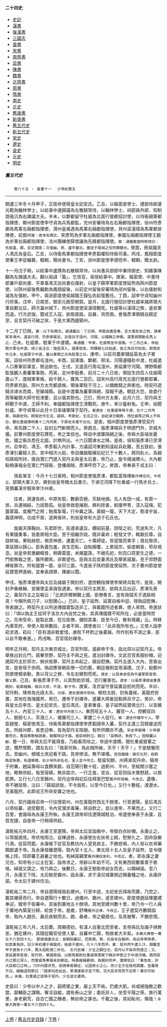  



#### 二十四史

*   [史記](../a01/a01.md)
*   [漢書](../a02/a02.md)
*   [後漢書](../a03/a03.md)
*   [三國志](../a04/a04.md)
*   [晉書](../a05/a05.md)
*   [宋書](../a06/a06.md)
*   [南齊書](../a07/a07.md)
*   [梁書](../a08/a08.md)
*   [陳書](../a09/a09.md)
*   [魏書](../a10/a10.md)
*   [北齊書](../a11/a11.md)
*   [周書](../a12/a12.md)
*   [隋書](../a13/a13.md)
*   [南史](../a14/a14.md)
*   [北史](../a15/a15.md)
*   [舊唐書](../a16/a16.md)
*   [新唐書](../a17/a17.md)
*   [舊五代史](../a18/a18.md)
*   [新五代史](../a19/a19.md)
*   [宋史](../a20/a20.md)
*   [遼史](../a21/a21.md)
*   [金史](../a22/a22.md)
*   [元史](../a23/a23.md)
*   [明史](../a24/a24.md)


##### 舊五代史
　　`卷八十五 ‧ 晉書十一`
　`少帝紀第五`

* * *

開運三年冬十月甲子，正衙命使冊皇太妃安氏。乙丑，以樞密直學士、禮部侍郎邊光範為翰林學士，以給事中邊歸讜為左散騎常侍，以翰林學士、祠部員外郎、知制誥張沆為右諫議大夫。辛未，以鄴都留守杜威為北面行營都招討使，以侍衞親軍都指揮使、鄆州節度使李守貞為兵馬都監，兖州安審琦為左右廂都指揮使，徐州符彥卿為馬軍左廂都指揮使，滑州皇甫遇為馬軍右廂都指揮使，貝州梁漢璋為馬軍都排陣使，前鄧州`案：原本有闕文。`宋彥筠為步軍左廂都指揮使，奉國左廂都指揮使王饒為步軍右廂都指揮使，洺州團練使薛懷讓為先鋒都指揮使。`案：通鑑載當時敕牓曰：先取瀛、鄚，安定關南；次復幽、燕，盪平塞北。蓋狃于陽城之役而驟驕也。`癸酉，冊吳國夫人馮氏為皇后。乙亥，以侍衞馬軍都指揮使李彥韜權知侍衞司事。丙戌，鳳翔節度使秦王李從曮薨，輟朝，贈尚書令。丁亥，邠州節度使李德珫卒，輟朝，贈太尉。

十一月戊子朔，以給事中盧撰為右散騎常侍，以尚書兵部郎中兼侍御史、知雜事陳觀為左諫議大夫。觀以祖諱「義」，乞改官，尋授給事中。庚寅，樞密使、中書侍郎兼戶部尚書、平章事馮玉加尚書右僕射，以皇子鎮寕軍節度使延煦為陝州節度使，以陝州留後焦繼勳為鳳翔留後，以前定州留後安審琦為邠州留後，以右僕射和凝為左僕射。甲午，兩浙節度使吳越國王錢弘佐起復舊任。丁酉，詔李守貞知幽州行府事。戊申，日南至，御崇元殿受朝賀。是月，北面行營招討使杜威率諸將領大軍自鄴北征，師次瀛州城下，貝州節度使梁漢璋戰死。杜威等以漢璋之敗，遂收軍而退。行次武強，聞戎王入寇，欲取直路，自冀、貝而南。會張彥澤領騎自鎮定至，且言契丹可破之狀，于是大軍西趨鎮州。

十二月丁巳朔，`案：以下有闕文。據通鑑云：丁巳朔，李穀自書密奏，言大軍危急之勢，請車駕幸滑州，遣高行周、符彥卿扈從，及發兵守澶州、河陽，以備敵之奔衝。遣軍將關勳走馬上之。`己未，杜威奏，駐軍于中渡橋。`案通鑑：甲寅，杜威等至中渡橋。十二月己未，帝始聞大軍屯中渡。胡三省注云：強寇深入，諸軍孤危，而驛報七日始達，晉之為兵可知矣。歐陽史作己未，杜威軍于中渡，蓋以奏聞之日為駐軍之日。`庚申，以前司農卿儲延英為太子賓客。詔徐州符彥卿屯澶州。辛酉，詔澤潞、鄴都、邢洺、河陽運糧赴中渡，杜威遣人口奏軍前事宜，勢迫故也。壬戌，又遣高行周屯澶州，景延廣守河陽。博野縣都監張鵬入奏蕃軍事勢。丙寅，定州李殷奏，前月二十八日夜，領捉生四百人往曲陽嘉山下，逢賊軍車帳，殺千餘人，獲馬二百匹。詔宋州高行周充北面行營都部署，符彥卿充副，邢州方太充都虞候，領後軍駐于河上，以備敵騎之奔衝也。時契丹遊騎涉滹水而南，至欒城縣。自是中渡寨為蕃軍隔絕，探報不通，朝廷大恐，故委行周等繼領大師守扼津要，且以張其勢也。己巳，邢州方太奏，此月六日，契丹與王師戰于中渡，王師不利，奉國都指揮使王清戰死。庚午，幸沙臺射兔。壬申，始聞杜威、李守貞等以此月十日率諸軍降于契丹。`案遼史：杜重威等降于遼，在十二月丙寅，與薛史同。歐陽史作壬戌，疑誤。考歐紀，壬戌之日，自紀滹沱戰敗，而杜威等之降上不係日，觀杜重威傳明著十二月丙寅，于薛史未嘗不合也。`是夜，相州節度使張彥澤受契丹命，率先鋒二千人，自封丘門斬關而入。癸酉旦，張彥澤頓兵于明德門外，京城大擾。前曹州節度使石贇死，帝之堂叔也。時自中渡寨隔絕之後，帝與大臣端坐憂危，國之衞兵悉在北面，計無所出。十六日聞滹水之降，是夜，偵知張彥澤已至滑州，召李崧、馮玉、李彥韜入內計事，方議詔河東劉知遠起兵赴難，至五鼓初，張彥澤引蕃騎入京。宮中相次火起，帝自攜劔驅擁后妃已下十數人，將同赴火，為親校薛超所持，俄自寬仁門遞入契丹主與皇太后書，帝乃止，旋令撲滅煙火。大內都點檢康福全在寬仁門宿衞，登樓覘賊，彥澤呼而下之。癸酉，帝奉表于戎主曰：

　　孫臣某言：今月十七日寅時，相州節度使張彥澤、都監富珠哩`舊作傅住兒，今改正。`部領大軍入京，賫到翁皇帝賜太后書示，于滹沱河降下杜重威一行馬步兵士，見領蕃漢步騎來幸汴州者。

　　往者，唐運告終，中原失馭，數窮否極，天缺地傾。先人有田一成，有眾一旅，兵連禍結，力屈勢孤。翁皇帝救患摧剛，興利除害，躬擐甲冑，深入寇塲。犯露蒙霜，度雁門之險；馳風掣電，行中冀之誅。黃鉞一麾，天下大定，勢凌宇宙，義感神明，功成不居，遂興晉祚，則翁皇帝有大造于石氏也。

　　旋屬天降鞠凶，先君即世，臣遵承遺旨，纘紹前基，諒陰之初，荒迷失次，凡有軍國重事，皆委將相大臣。至于擅繼宗祧，既非稟命；輕發文字，輒敢抗尊。自啟衅端，果貽赫怒，禍至神惑，運盡天亡。十萬師徒，皆望風而束手；億兆黎庶，乘延頸以歸心。臣負義包羞，貪生忍恥，自貽顛覆，上累祖宗，偷度朝昏，苟存視息。翁皇帝若惠顧疇昔，稍霽雷霆，未賜靈誅，不絕先祀，則百口荷更生之德，一門銜無報之恩，雖所願焉，非敢望也。臣與太后並妻馮氏及舉家戚屬，見于郊野面縛俟罪次。所有國寶一面、金印三面，今遣長子陝府節度使延煦、次子曹州節度使延寶管押進納，並奉表請罪，陳謝以聞。

甲戌，張彥澤遷帝與太后及諸屬于開封府，遣控鶴指揮使李榮將兵監守。是夜，開封尹桑維翰、宣徽使孟承誨皆遇害。帝以契丹主將至，欲與太后出迎，彥澤先表之，稟契丹主之旨報云：「比欲許爾朝覲上國，臣僚奏言，豈有兩個天子道路相見！今賜所佩刀子，以慰爾心。」己卯，皇子延煦、延寶自帳中迴，得偽詔慰撫，帝表謝之。時契丹主以所送傳國寶製造非工，與載籍所述者異，使人來問。帝進狀曰：「頃以偽主王從珂于洛京大內自焚之後，其真傳國寶不知所在，必是當時焚之。先帝受命，旋製此寶，在位臣僚，備知其事，臣至今日，敢有隱藏」云。時移內庫至府，帝使人取帛數段，主者不與，謂使者曰：「此非我所有也。」又使人詣李崧求酒，崧曰：「臣有酒非敢愛惜，慮陛下杯酌之後憂躁，所作別有不測之事，臣以此不敢奉進。」丙戌晦，百官宿封禪寺。

明年正月朔，契丹主次東京城北，百官列班，遙辭帝于寺，詣北郊以迎契丹主。帝舉族出封丘門，肩轝至野，契丹主不與之見，遣泊封禪寺。文武百官素服紗帽，迎謁契丹主於郊次，俯伏俟罪，契丹主命起之，親自慰撫。契丹主遂入大內，至昏出宮，是夜宿于赤岡。偽詔應晉朝臣僚一切仍舊，朝廷儀制並用漢禮。戊子，殺鄭州防禦使楊承勳，責以背父之罪，令左右臠割而死。`遼史：以其弟承信為平盧軍節度使，襲父爵。`己丑，斬張彥澤于市，以其剽劫京城，恣行屠害也。`遼史：以張彥澤擅徙重貴開封，殺桑維翰，縱兵大掠，不道，斬于市。`庚寅，洛京留守景延廣自扼吭而死。辛卯，契丹制，降帝為光祿大夫、`光祿，遼史避諱作崇祿。`檢校太尉，封負義侯，黃龍府安置，其地在渤海國界。癸巳，遷帝于封禪寺，遣蕃大將崔廷勳將兵守之。癸卯，帝與皇太后李氏、皇太妃安氏、皇后馮氏、皇弟重睿、皇子延煦延寶俱北行，以宮嬪五十人、內官三十人、`案：遼史作內宦三人。`東西班五十人、醫官一人、控鶴官四人、御厨七人、茶酒三人、儀鸞司三人、軍健二十人從行。`案：遼史作健卒十人。`宰臣趙瑩、樞密使馮玉、侍衞馬軍都指揮使李彥韜隨帝入蕃，契丹主遣三百騎援送而去。所經州郡，長吏迎奉，皆為契丹主阻絕，有所供饋亦不通。`宋史李穀傳：少帝蒙塵而北，舊臣無敢候謁者，穀獨拜迎于路，君臣相對泣。穀曰：「臣無狀，負陛下。」因傾囊以獻。`嘗一日，帝與太后不能得食，乃殺畜而啖之。帝過中渡橋，閱杜重威營寨之迹，慨然憤歎，謂左右曰：「我家何負，為此賊所破，天乎！天乎！」于是號慟而去。至幽州，傾城士庶迎看于路，見帝慘沮，無不嗟嘆。`宣政雜錄：徽宗北狩，經薊縣梁魚務，有還鄉橋，石少帝所命名也，里人至今呼之。`駐留旬餘，州將承契丹命，犒帝于府署，趙延壽母以食饌來獻。自范陽行數十程，過薊州、平州，至榆關沙塞之地，略無供給，每至宿頓，無非路次，一行乏食，宮女、從官但採木實野蔬，以救飢弊。又行七八日至錦州，契丹迫帝與妃后往拜案巴堅`舊作阿保機，今改正。`遺像，帝不勝屈辱，泣曰：「薛超誤我，不令我死，以至今日也。」又行十數程，渡遼水，至黃龍府，此即戎王所命安置之地也。

六月，契丹國母召帝一行往懷密州，州在黃龍府西北千餘里。行至遼陽，皇后馮氏以帝陷蕃，過受艱苦，令內官潛求毒藥，將自飲之，並以進帝，不果而止。又行二百里，會國母為永康王所執，永康王請帝却往遼陽城駐泊，帝遣使奉表于永康，且賀克捷，自是帝一行稍得供給。

漢乾祐元年四月，永康王至遼陽，帝與太后並詣帳中，帝御白衣紗帽，永康止之，以常服謁見。帝伏地雨泣，自陳過咎，永康使左右扶帝上殿，慰勞久之，因命設樂行酒，從容而罷。永康帳下從官及教坊內人望見故主，不勝悲咽，內人皆以衣帛藥餌獻遺于帝。及永康發離遼陽，取內官十五人、東北班十五人及皇子延煦，並令隨帳上陘，陘即蕃王避暑之地也。有綽諾錫里`舊作禪奴舍利，今改正。`者，即永康之妻兄也，知帝有小公主在室，詣帝求之，帝辭以年幼不可。又有東西班數輩善于歌唱，綽諾又請之，帝乃與之。後數日，永康王馳取帝幼女而去，以賜綽諾。至八月，永康王下陘，太后馳至霸州，詣永康，求于漢兒城寨側近賜養種之地，永康許諾，令太后于建州住泊。

漢乾祐二年二月，帝自遼陽城發赴建州。行至中途，太妃安氏得疾而薨，乃焚之，載其襯骨而行。帝自遼陽行十數日，過儀州、霸州，遂至建州。節度使趙延暉盡禮奉迎，館帝于衙署中。其後割寨地五十餘頃，其地至建州數十里，帝乃令一行人員于寨地內築室分耕，給食于帝。是歲，舒嚕`舊作述律，今改正。`王子遣契丹數騎詣帝，取內人趙氏、聶氏疾馳而去，趙、聶者，帝之寵姬也，及其被奪，不勝悲憤。

漢乾祐三年八月，太后薨。周顯德初，有漢人自塞北而至者，言帝與后及諸子俱無恙，猶在建州，其隨從職官役使人輩，自蕃中亡歸，物故者大半矣。`永樂大典卷一萬五千六百四十九。　郡齋讀書志云：晉朝陷蕃記，范質撰。質，石晉末在翰林，為出帝草降表，知其事為詳。記少帝初遷于黃龍府，後居于建州，凡十八年而卒。案：契丹丙午歲入汴，順數至甲子歲為十八年，實太祖乾德二年也。　五代史補：少主之嗣位也，契丹以不俟命而擅立；又，景延廣辱其使，契丹怒，舉國南侵。以駙馬都尉杜重威等領駕下精兵甲禦之于中渡河橋。既而契丹之眾已深入，而重威等奏報未到朝廷。時桑維翰罷相，為開封府尹，謂僚佐曰：「事急矣，非大臣鉗口之時。」乃叩內閣求見，欲請車駕親征，以固將士之心。而少主方在後苑調鷹，至暮竟不召。維翰退而歎曰：「國家阽危如此，草澤逋客亦宜下問，況大臣求見而不召耶！事亦可知矣。」未幾，杜重威之徒降于契丹，少主遂北遷焉。`

史臣曰：少帝以中人之才，嗣將墜之業，屬上天不祐，仍歲大飢，尚或絕強敵之歡盟，鄙輔臣之謀略。奢淫自縱，謂有泰山之安；委託非人，坐受平陽之辱。族行萬里，身老窮荒，自古亡國之醜者，無如帝之甚也。千載之後，其如恥何，傷哉！`永樂大典卷一萬五千六百四十九。`

* * *

 [上卷](084.md) / [舊五代史目錄](a18.md) / [下卷](086.md) /			  

    
